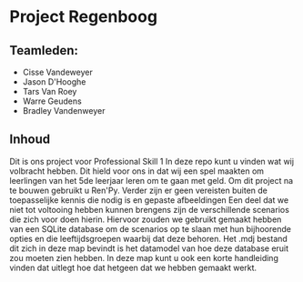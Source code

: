# Project Regenboog

## Teamleden:
- Cisse Vandeweyer
- Jason D'Hooghe
- Tars Van Roey
- Warre Geudens
- Bradley Vandenweyer

## Inhoud
Dit is ons project voor Professional Skill 1
In deze repo kunt u vinden wat wij volbracht hebben.
Dit hield voor ons in dat wij een spel maakten om leerlingen van het 5de leerjaar leren om te gaan met geld.
Om dit project na te bouwen gebruikt u Ren'Py. Verder zijn er geen vereisten buiten de toepasselijke kennis die nodig is en gepaste afbeeldingen
Een deel dat we niet tot voltooing hebben kunnen brengens zijn de verschillende scenarios die zich voor doen hierin.
Hiervoor zouden we gebruikt gemaakt hebben van een SQLite database om de scenarios op te slaan met hun bijhoorende opties en die leeftijdsgroepen waarbij dat deze behoren.
Het .mdj bestand dit zich in deze map bevindt is het datamodel van hoe deze database eruit zou moeten zien hebben.
In deze map kunt u ook een korte handleiding vinden dat uitlegt hoe dat hetgeen dat we hebben gemaakt werkt.